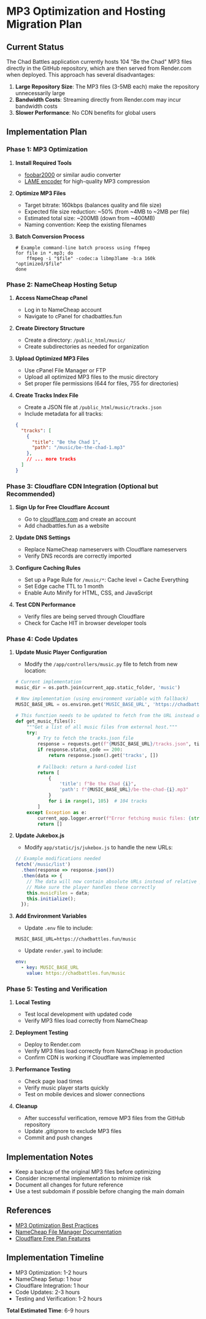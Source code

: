 # MP3 Optimization and Hosting Migration Plan

## Current Status

The Chad Battles application currently hosts 104 "Be the Chad" MP3 files directly in the GitHub repository, which are then served from Render.com when deployed. This approach has several disadvantages:

1. **Large Repository Size**: The MP3 files (3-5MB each) make the repository unnecessarily large
2. **Bandwidth Costs**: Streaming directly from Render.com may incur bandwidth costs
3. **Slower Performance**: No CDN benefits for global users

## Implementation Plan

### Phase 1: MP3 Optimization

1. **Install Required Tools**
   - [foobar2000](https://www.foobar2000.org/download) or similar audio converter
   - [LAME encoder](https://lame.sourceforge.io/) for high-quality MP3 compression

2. **Optimize MP3 Files**
   - Target bitrate: 160kbps (balances quality and file size)
   - Expected file size reduction: ~50% (from ~4MB to ~2MB per file)
   - Estimated total size: ~200MB (down from ~400MB)
   - Naming convention: Keep the existing filenames

3. **Batch Conversion Process**
   ```
   # Example command-line batch process using ffmpeg
   for file in *.mp3; do
       ffmpeg -i "$file" -codec:a libmp3lame -b:a 160k "optimized/$file"
   done
   ```

### Phase 2: NameCheap Hosting Setup

1. **Access NameCheap cPanel**
   - Log in to NameCheap account
   - Navigate to cPanel for chadbattles.fun

2. **Create Directory Structure**
   - Create a directory: `/public_html/music/`
   - Create subdirectories as needed for organization

3. **Upload Optimized MP3 Files**
   - Use cPanel File Manager or FTP
   - Upload all optimized MP3 files to the music directory
   - Set proper file permissions (644 for files, 755 for directories)

4. **Create Tracks Index File**
   - Create a JSON file at `/public_html/music/tracks.json`
   - Include metadata for all tracks:
   ```json
   {
     "tracks": [
       {
         "title": "Be the Chad 1",
         "path": "/music/be-the-chad-1.mp3"
       },
       // ... more tracks
     ]
   }
   ```

### Phase 3: Cloudflare CDN Integration (Optional but Recommended)

1. **Sign Up for Free Cloudflare Account**
   - Go to [cloudflare.com](https://www.cloudflare.com/) and create an account
   - Add chadbattles.fun as a website

2. **Update DNS Settings**
   - Replace NameCheap nameservers with Cloudflare nameservers
   - Verify DNS records are correctly imported

3. **Configure Caching Rules**
   - Set up a Page Rule for `/music/*`: Cache level = Cache Everything
   - Set Edge cache TTL to 1 month
   - Enable Auto Minify for HTML, CSS, and JavaScript

4. **Test CDN Performance**
   - Verify files are being served through Cloudflare
   - Check for Cache HIT in browser developer tools

### Phase 4: Code Updates

1. **Update Music Player Configuration**
   - Modify the `/app/controllers/music.py` file to fetch from new location:

   ```python
   # Current implementation
   music_dir = os.path.join(current_app.static_folder, 'music')
   
   # New implementation (using environment variable with fallback)
   MUSIC_BASE_URL = os.environ.get('MUSIC_BASE_URL', 'https://chadbattles.fun/music')
   
   # This function needs to be updated to fetch from the URL instead of local path
   def get_music_files():
       """Get a list of all music files from external host."""
       try:
           # Try to fetch the tracks.json file
           response = requests.get(f"{MUSIC_BASE_URL}/tracks.json", timeout=5)
           if response.status_code == 200:
               return response.json().get('tracks', [])
           
           # Fallback: return a hard-coded list
           return [
               {
                   'title': f"Be the Chad {i}",
                   'path': f"{MUSIC_BASE_URL}/be-the-chad-{i}.mp3"
               }
               for i in range(1, 105)  # 104 tracks
           ]
       except Exception as e:
           current_app.logger.error(f"Error fetching music files: {str(e)}")
           return []
   ```

2. **Update Jukebox.js**
   - Modify `app/static/js/jukebox.js` to handle the new URLs:

   ```javascript
   // Example modifications needed
   fetch('/music/list')
     .then(response => response.json())
     .then(data => {
       // The data will now contain absolute URLs instead of relative paths
       // Make sure the player handles these correctly
       this.musicFiles = data;
       this.initialize();
     });
   ```

3. **Add Environment Variables**
   - Update `.env` file to include:
   ```
   MUSIC_BASE_URL=https://chadbattles.fun/music
   ```
   
   - Update `render.yaml` to include:
   ```yaml
   env:
     - key: MUSIC_BASE_URL
       value: https://chadbattles.fun/music
   ```

### Phase 5: Testing and Verification

1. **Local Testing**
   - Test local development with updated code
   - Verify MP3 files load correctly from NameCheap

2. **Deployment Testing**
   - Deploy to Render.com
   - Verify MP3 files load correctly from NameCheap in production
   - Confirm CDN is working if Cloudflare was implemented

3. **Performance Testing**
   - Check page load times
   - Verify music player starts quickly
   - Test on mobile devices and slower connections

4. **Cleanup**
   - After successful verification, remove MP3 files from the GitHub repository
   - Update .gitignore to exclude MP3 files
   - Commit and push changes

## Implementation Notes

- Keep a backup of the original MP3 files before optimizing
- Consider incremental implementation to minimize risk
- Document all changes for future reference
- Use a test subdomain if possible before changing the main domain

## References

- [MP3 Optimization Best Practices](https://developers.google.com/web/fundamentals/media/manipulating/files)
- [NameCheap File Manager Documentation](https://www.namecheap.com/support/knowledgebase/article.aspx/1363/2200/how-to-use-cpanel-file-manager/)
- [Cloudflare Free Plan Features](https://www.cloudflare.com/plans/#overview)

## Implementation Timeline

- MP3 Optimization: 1-2 hours
- NameCheap Setup: 1 hour
- Cloudflare Integration: 1 hour
- Code Updates: 2-3 hours
- Testing and Verification: 1-2 hours

**Total Estimated Time**: 6-9 hours 
